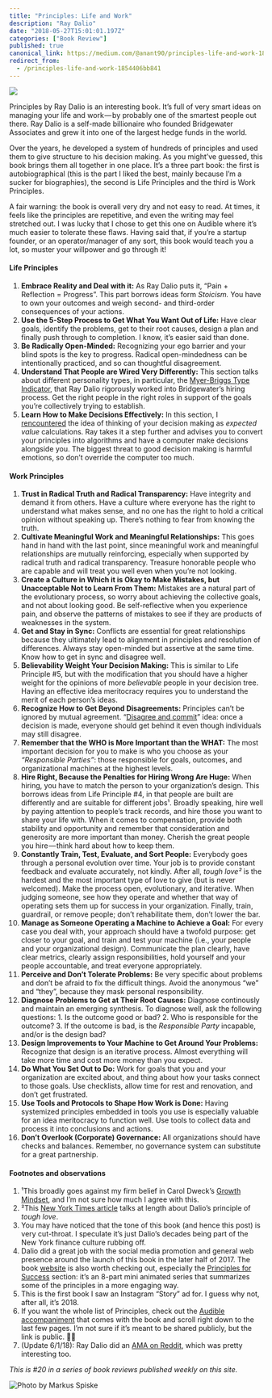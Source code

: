 ```yaml
---
title: "Principles: Life and Work"
description: "Ray Dalio"
date: "2018-05-27T15:01:01.197Z"
categories: ["Book Review"]
published: true
canonical_link: https://medium.com/@anant90/principles-life-and-work-1854406bb841
redirect_from:
  - /principles-life-and-work-1854406bb841
---
```


![](/assets/blog/principles-life-and-work/asset-1.jpeg)

Principles by Ray Dalio is an interesting book. It’s full of very smart ideas on managing your life and work — by probably one of the smartest people out there. Ray Dalio is a self-made billionaire who founded Bridgewater Associates and grew it into one of the largest hedge funds in the world.

Over the years, he developed a system of hundreds of principles and used them to give structure to his decision making. As you might’ve guessed, this book brings them all together in one place. It’s a three part book: the first is autobiographical (this is the part I liked the best, mainly because I’m a sucker for biographies), the second is Life Principles and the third is Work Principles.

A fair warning: the book is overall very dry and not easy to read. At times, it feels like the principles are repetitive, and even the writing may feel stretched out. I was lucky that I chose to get this one on Audible where it’s much easier to tolerate these flaws. Having said that, if you’re a startup founder, or an operator/manager of any sort, this book would teach you a lot, so muster your willpower and go through it!

#### Life Principles

1.  **Embrace Reality and Deal with it:** As Ray Dalio puts it, “Pain + Reflection = Progress”. This part borrows ideas form _Stoicism._ You have to own your outcomes and weigh second- and third-order consequences of your actions.
2.  **Use the 5-Step Process to Get What You Want Out of Life:** Have clear goals, identify the problems, get to their root causes, design a plan and finally push through to completion. I know, it’s easier said than done.
3.  **Be Radically Open-Minded:** Recognizing your ego barrier and your blind spots is the key to progress. Radical open-mindedness can be intentionally practiced, and so can thoughtful disagreement.
4.  **Understand That People are Wired Very Differently:** This section talks about different personality types, in particular, the [Myer-Briggs Type Indicator](https://en.wikipedia.org/wiki/Myers–Briggs_Type_Indicator), that Ray Dalio rigorously worked into Bridgewater’s hiring process. Get the right people in the right roles in support of the goals you’re collectively trying to establish.
5.  **Learn How to Make Decisions Effectively:** In this section, I [rencountered](https://anantjain.dev/smarter-faster-better-the-secrets-of-being-productive-in-life-and-business-b49ae9eeac6b) the idea of thinking of your decision making as _expected value_ calculations. Ray takes it a step further and advises you to convert your principles into algorithms and have a computer make decisions alongside you. The biggest threat to good decision making is harmful emotions, so don’t override the computer too much.

#### Work Principles

1.  **Trust in Radical Truth and Radical Transparency:** Have integrity and demand it from others. Have a culture where everyone has the right to understand what makes sense, and no one has the right to hold a critical opinion without speaking up. There’s nothing to fear from knowing the truth.
2.  **Cultivate Meaningful Work and Meaningful Relationships:** This goes hand in hand with the last point, since meaningful work and meaningful relationships are mutually reinforcing, especially when supported by radical truth and radical transparency. Treasure honorable people who are capable and will treat you well even when you’re not looking.
3.  **Create a Culture in Which it is Okay to Make Mistakes, but Unacceptable Not to Learn From Them:** Mistakes are a natural part of the evolutionary process, so worry about achieving the collective goals, and not about looking good. Be self-reflective when you experience pain, and observe the patterns of mistakes to see if they are products of weaknesses in the system.
4.  **Get and Stay in Sync:** Conflicts are essential for great relationships because they ultimately lead to alignment in principles and resolution of differences. Always stay open-minded but assertive at the same time. Know how to get in sync and disagree well.
5.  **Believability Weight Your Decision Making:** This is similar to Life Principle #5, but with the modification that you should have a higher weight for the opinions of more _believable_ people in your decision tree. Having an effective idea meritocracy requires you to understand the merit of each person’s ideas.
6.  **Recognize How to Get Beyond Disagreements:** Principles can’t be ignored by mutual agreement. “[Disagree and commit](https://en.wikipedia.org/wiki/Disagree_and_commit)” idea: once a decision is made, everyone should get behind it even though individuals may still disagree.
7.  **Remember that the WHO is More Important than the WHAT:** The most important decision for you to make is who you choose as your _“Responsible Parties”_: those responsible for goals, outcomes, and organizational machines at the highest levels.
8.  **Hire Right, Because the Penalties for Hiring Wrong Are Huge:** When hiring, you have to match the person to your organization’s design. This borrows ideas from Life Principle #4, in that people are built are differently and are suitable for different jobs¹. Broadly speaking, hire well by paying attention to people’s track records, and hire those you want to share your life with. When it comes to compensation, provide both stability and opportunity and remember that consideration and generosity are more important than money. Cherish the great people you hire — think hard about how to keep them.
9.  **Constantly Train, Test, Evaluate, and Sort People:** Everybody goes through a personal evolution over time. Your job is to provide constant feedback and evaluate accurately, not kindly. After all, _tough love²_ is the hardest and the most important type of love to give (but is never welcomed). Make the process open, evolutionary, and iterative. When judging someone, see how they operate and whether that way of operating sets them up for success in your organization. Finally, train, guardrail, or remove people; don’t rehabilitate them, don’t lower the bar.
10. **Manage as Someone Operating a Machine to Achieve a Goal:** For every case you deal with, your approach should have a twofold purpose: get closer to your goal, and train and test your machine (i.e., your people and your organizational design). Communicate the plan clearly, have clear metrics, clearly assign responsibilities, hold yourself and your people accountable, and treat everyone appropriately.
11. **Perceive and Don’t Tolerate Problems:** Be very specific about problems and don’t be afraid to fix the difficult things. Avoid the anonymous “we” and “they”, because they mask personal responsibility.
12. **Diagnose Problems to Get at Their Root Causes:** Diagnose continously and maintain an emerging synthesis. To diagnose well, ask the following questions: 1. Is the outcome good or bad? 2. Who is responsible for the outcome? 3. If the outcome is bad, is the _Responsible Party_ incapable, and/or is the design bad?
13. **Design Improvements to Your Machine to Get Around Your Problems:** Recognize that design is an iterative process. Almost everything will take more time and cost more money than you expect.
14. **Do What You Set Out to Do:** Work for goals that you and your organization are excited about, and thing about how your tasks connect to those goals. Use checklists, allow time for rest and renovation, and don’t get frustrated.
15. **Use Tools and Protocols to Shape How Work is Done:** Having systemized principles embedded in tools you use is especially valuable for an idea meritocracy to function well. Use tools to collect data and process it into conclusions and actions.
16. **Don’t Overlook (Corporate) Governance:** All organizations should have checks and balances. Remember, no governance system can substitute for a great partnership.

#### Footnotes and observations

1.  ¹This broadly goes against my firm belief in Carol Dweck’s [Growth Mindset](https://hbr.org/2016/01/what-having-a-growth-mindset-actually-means), and I’m not sure how much I agree with this.
2.  ²This [New York Times article](https://www.nytimes.com/2017/09/04/business/ray-dalio-book-bridgewater.html) talks at length about Dalio’s principle of _tough love_.
3.  You may have noticed that the tone of this book (and hence this post) is very cut-throat. I speculate it’s just Dalio’s decades being part of the New York finance culture rubbing off.
4.  Dalio did a great job with the social media promotion and general web presence around the launch of this book in the later half of 2017. The book [website](https://www.principles.com) is also worth checking out, especially the [Principles for Success](https://www.principles.com/principles-for-success/) section: it’s an 8-part mini animated series that summarizes some of the principles in a more engaging way.
5.  This is the first book I saw an Instagram “Story” ad for. I guess why not, after all, it’s 2018.
6.  If you want the whole list of Principles, check out the [Audible accompaniment](http://download.audible.com/product_related_docs/BK_SANS_008054.pdf) that comes with the book and scroll right down to the last few pages. I’m not sure if it’s meant to be shared publicly, but the link is public. 🤷‍♂️
7.  (Update 6/1/18): Ray Dalio did an [AMA on Reddit](https://www.reddit.com/r/Entrepreneur/comments/8nittg/im_ray_dalio_ask_me_anything_answering_questions/), which was pretty interesting too.

_This is #20 in a series of book reviews published weekly on this site._

![Photo by [Markus Spiske](https://unsplash.com/@markusspiske)](/assets/blog/principles-life-and-work/asset-2.png)
